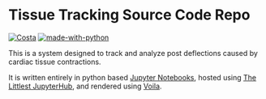 # Tissue Tracking Source Code Repo

[![Costa](https://img.shields.io/website-up-down-green-red/https/jack.engineering.svg?style=for-the-badge&logo=jupyter)](http://costa.jack.engineering/) [![made-with-python](https://img.shields.io/badge/Made%20with-Python-1f425f.svg?style=for-the-badge&logo=python)](https://www.python.org/)

This is a system designed to track and analyze post deflections caused by cardiac tissue contractions. 

It is written entirely in python based [Jupyter Notebooks](https:/jupyter.org/), hosted using [The Littlest JupyterHub](http://tljh.jupyter.org/), and rendered using [Voila](https://github.com/voila-dashboards/voila/). 
